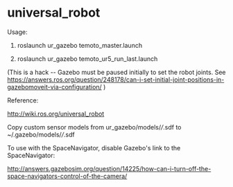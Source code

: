 universal_robot
======

Usage:

1) roslaunch ur_gazebo temoto_master.launch

2) roslaunch ur_gazebo temoto_ur5_run_last.launch

(This is a hack -- Gazebo must be paused initially to set the robot joints. See https://answers.ros.org/question/248178/can-i-set-initial-joint-positions-in-gazebomoveit-via-configuration/ ) 

Reference:

http://wiki.ros.org/universal_robot

Copy custom sensor models from ur_gazebo/models/_/_.sdf to ~/.gazebo/models/_/_.sdf

To use with the SpaceNavigator, disable Gazebo's link to the SpaceNavigator:

http://answers.gazebosim.org/question/14225/how-can-i-turn-off-the-space-navigators-control-of-the-camera/